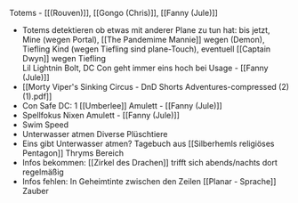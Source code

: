 Totems - [[(Rouven)]], [[Gongo (Chris)]], [[Fanny (Jule)]]
- Totems detektieren ob etwas mit anderer Plane zu tun hat: bis jetzt, Mine (wegen Portal), [[The Pandemime Mannie]] wegen (Demon), Tiefling Kind (wegen Tiefling sind plane-Touch), eventuell  [[Captain Dwyn]] wegen Tiefling  
Lil Lightnin Bolt, DC Con geht immer eins hoch bei Usage - [[Fanny (Jule)]]
- [[Morty Viper's Sinking Circus - DnD Shorts Adventures-compressed (2) (1).pdf]]
- Con Safe DC: 1
[[Umberlee]] Amulett - [[Fanny (Jule)]]
- Spellfokus
Nixen Amulett - [[Fanny (Jule)]]
- Swim Speed
- Unterwasser atmen
Diverse Plüschtiere
- Eins gibt Unterwasser atmen? 
Tagebuch aus [[Silberhemls religiöses Pentagon]] Thryms Bereich
- Infos bekommen: [[Zirkel des Drachen]] trifft sich abends/nachts dort regelmäßig
- Infos fehlen: In Geheimtinte zwischen den Zeilen [[Planar - Sprache]] Zauber
